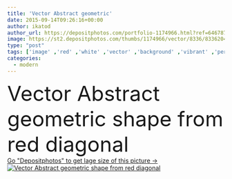 ```yaml
---
title: 'Vector Abstract geometric'
date: 2015-09-14T09:26:16+00:00
author: ikatod
author_url: https://depositphotos.com/portfolio-1174966.html?ref=64678756
image: https://st2.depositphotos.com/thumbs/1174966/vector/8336/83362040/api_thumb_450.jpg?forcejpeg=true
type: "post"
tags: ['image' ,'red' ,'white' ,'vector' ,'background' ,'vibrant' ,'perspective' ,'graphic' ,'element' ,'illustration' ,'design' ,'shiny' ,'transparent' ,'shape' ,'bright' ,'business' ,'art' ,'abstract' ,'light' ,'tech' ,'line' ,'style' ,'card' ,'banner' ,'modern' ,'abstraction' ,'backdrop' ,'concept' ,'blank' ,'internet' ,'clean' ,'cover' ,'wallpaper' ,'Presentation' ,'web' ,'gradient' ,'template' ,'stripe' ,'geometric' ,'layout' ,'technical' ,'poster' ,'hi tech' ,'brochure' ,'overlap' ,'fondo' ,'vector abstract geometric' ]
categories: 
  - modern
---
```

<div aling="center">
            <font size="60"> Vector Abstract geometric shape from red diagonal</font>   
</div>
<div>
    <a href='https://depositphotos.com/83362040/stock-illustration-vector-abstract-geometric.html?ref=64678756' target=_blank > Go "Depositphotos" to get lage size of this picture ->
        <img href='https://depositphotos.com/83362040/stock-illustration-vector-abstract-geometric.html?ref=64678756' src='https://st2.depositphotos.com/1174966/8336/v/950/depositphotos_83362040-stock-illustration-vector-abstract-geometric.jpg?forcejpeg=true' alt='Vector Abstract geometric shape from red diagonal' >
    </a>
</div>
